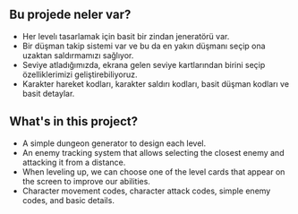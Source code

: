 ## Bu projede neler var?

- Her levelı tasarlamak için basit bir zindan jeneratörü var.
- Bir düşman takip sistemi var ve bu da en yakın düşmanı seçip ona uzaktan saldırmamızı sağlıyor.
- Seviye atladığımızda, ekrana gelen seviye kartlarından birini seçip özelliklerimizi geliştirebiliyoruz.
- Karakter hareket kodları, karakter saldırı kodları, basit düşman kodları ve basit detaylar.


## What's in this project?

- A simple dungeon generator to design each level.
- An enemy tracking system that allows selecting the closest enemy and attacking it from a distance.
- When leveling up, we can choose one of the level cards that appear on the screen to improve our abilities.
- Character movement codes, character attack codes, simple enemy codes, and basic details.

